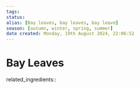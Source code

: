 ```yaml
---
tags: 
status:
alias: [Bay leaves, bay leaves, bay leave]
season: [autumn, winter, spring, summer]
date created: Monday, 19th August 2024, 22:06:52
---
```


# Bay Leaves

related_ingredients::